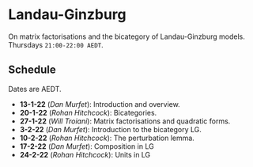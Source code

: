 # Landau-Ginzburg

On matrix factorisations and the bicategory of Landau-Ginzburg models. Thursdays `21:00-22:00 AEDT`.

## Schedule

Dates are AEDT.

* **13-1-22** (*Dan Murfet*): Introduction and overview.
* **20-1-22** (*Rohan Hitchcock*): Bicategories.
* **27-1-22** (*Will Troiani*): Matrix factorisations and quadratic forms.
* **3-2-22** (*Dan Murfet*): Introduction to the bicategory LG.
* **10-2-22** (*Rohan Hitchcock*): The perturbation lemma.
* **17-2-22** (*Dan Murfet*): Composition in LG
* **24-2-22** (*Rohan Hitchcock*): Units in LG
